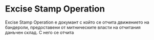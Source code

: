# Excise Stamp Operation

Excise Stamp Operation е докумант с който се отчита движението на бандероли, предоставени от митническите власти на отчитания данъчен склад. С него се отчита 